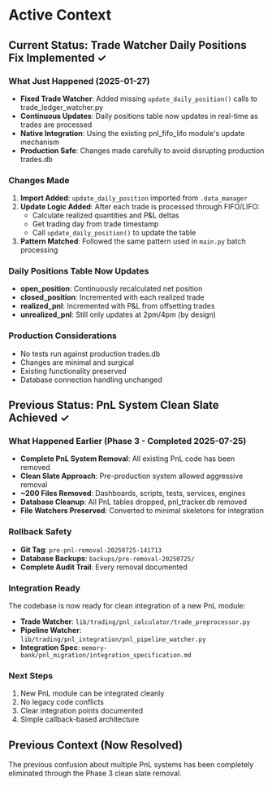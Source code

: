# Active Context

## Current Status: Trade Watcher Daily Positions Fix Implemented ✓

### What Just Happened (2025-01-27)
- **Fixed Trade Watcher**: Added missing `update_daily_position()` calls to trade_ledger_watcher.py
- **Continuous Updates**: Daily positions table now updates in real-time as trades are processed
- **Native Integration**: Using the existing pnl_fifo_lifo module's update mechanism
- **Production Safe**: Changes made carefully to avoid disrupting production trades.db

### Changes Made
1. **Import Added**: `update_daily_position` imported from `.data_manager`
2. **Update Logic Added**: After each trade is processed through FIFO/LIFO:
   - Calculate realized quantities and P&L deltas
   - Get trading day from trade timestamp
   - Call `update_daily_position()` to update the table
3. **Pattern Matched**: Followed the same pattern used in `main.py` batch processing

### Daily Positions Table Now Updates
- **open_position**: Continuously recalculated net position
- **closed_position**: Incremented with each realized trade
- **realized_pnl**: Incremented with P&L from offsetting trades
- **unrealized_pnl**: Still only updates at 2pm/4pm (by design)

### Production Considerations
- No tests run against production trades.db
- Changes are minimal and surgical
- Existing functionality preserved
- Database connection handling unchanged

## Previous Status: PnL System Clean Slate Achieved ✓

### What Happened Earlier (Phase 3 - Completed 2025-07-25)
- **Complete PnL System Removal**: All existing PnL code has been removed
- **Clean Slate Approach**: Pre-production system allowed aggressive removal
- **~200 Files Removed**: Dashboards, scripts, tests, services, engines
- **Database Cleanup**: All PnL tables dropped, pnl_tracker.db removed
- **File Watchers Preserved**: Converted to minimal skeletons for integration

### Rollback Safety
- **Git Tag**: `pre-pnl-removal-20250725-141713`
- **Database Backups**: `backups/pre-removal-20250725/`
- **Complete Audit Trail**: Every removal documented

### Integration Ready
The codebase is now ready for clean integration of a new PnL module:
- **Trade Watcher**: `lib/trading/pnl_calculator/trade_preprocessor.py`
- **Pipeline Watcher**: `lib/trading/pnl_integration/pnl_pipeline_watcher.py`
- **Integration Spec**: `memory-bank/pnl_migration/integration_specification.md`

### Next Steps
1. New PnL module can be integrated cleanly
2. No legacy code conflicts
3. Clear integration points documented
4. Simple callback-based architecture

## Previous Context (Now Resolved)
The previous confusion about multiple PnL systems has been completely eliminated through the Phase 3 clean slate removal. 